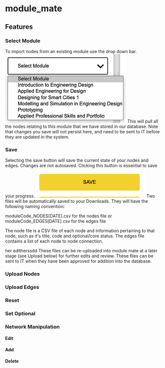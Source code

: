 # module_mate

## Features 

### Select Module 
To import nodes from an existing module use the drop down bar. 
![Drop Down Image](dropdown.png)
This will pull all the nodes relating to this module that we have stored in our database. Note that changes you save will not persist here, and need to be sent to IT before they are updated in the system. 

### Save 
Selecting the save button will save the current state of your nodes and edges. Changes are not autosaved. Clicking this button is essential to save your progress.
![Save Button](save.png) 
Two files will be automatically saved to your Downloads. They will have the following naming convention:  

moduleCode_NODES[DATE].csv for the nodes file
or  
moduleCode_EDGES[DATE].csv for the edges file

The node file is a CSV file of each node and information pertaining to that node, such as it's title, code and optional/core status. 
The edges file contains a list of each node to node connection. 

her editherssdd
These files can be re-uploaded into module mate at a later stage (see Upload below) for further edits and review. These files can be sent to IT when they have been approved for addition into the database.  


### Upload Nodes


### Upload Edges 


### Reset


### Set Optional 


### Network Manipulation
   #### Edit
    
   #### Add
    
   #### Delete
